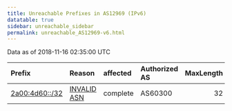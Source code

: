 ```yaml
---
title: Unreachable Prefixes in AS12969 (IPv6)
datatable: true
sidebar: unreachable_sidebar
permalink: unreachable_AS12969-v6.html
---
```


Data as of 2018-11-16 02:35:00 UTC


<div class="datatable-begin"></div>

| Prefix                                                 | Reason                                                                                                | affected   | Authorized AS   |   MaxLength | Anchor                                         |   unreachable /48s |
|:-------------------------------------------------------|:------------------------------------------------------------------------------------------------------|:-----------|:----------------|------------:|:-----------------------------------------------|-------------------:|
| [2a00:4d60::/32](https://stat.ripe.net/2a00:4d60::/32) | [INVALID ASN](https://rpki-validator.ripe.net/announcement-preview?asn=AS12969&prefix=2a00:4d60::/32) | complete   | AS60300         |          32 | [RIPE](unreachable_RIPE_NCC_RPKI_Root-v6.html) |              65536 |

<div class="datatable-end"></div>